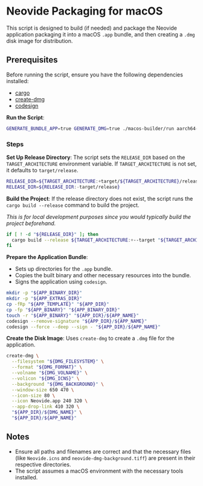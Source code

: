 # Neovide Packaging for macOS

This script is designed to build (if needed) and package the Neovide application packaging it into a macOS `.app` bundle, and then creating a `.dmg` disk image for distribution.

## Prerequisites

Before running the script, ensure you have the following dependencies installed:

- [cargo](https://doc.rust-lang.org/cargo/getting-started/installation.html)
- [create-dmg](https://github.com/create-dmg/create-dmg)
- [codesign](https://developer.apple.com/documentation/security/notarizing_macos_software_before_distribution)

**Run the Script**:

```bash
GENERATE_BUNDLE_APP=true GENERATE_DMG=true ./macos-builder/run aarch64-apple-darwin
```

### Steps

**Set Up Release Directory**:
The script sets the `RELEASE_DIR` based on the `TARGET_ARCHITECTURE` environment variable. If `TARGET_ARCHITECTURE` is not set, it defaults to `target/release`.

```bash
RELEASE_DIR=${TARGET_ARCHITECTURE:+target/${TARGET_ARCHITECTURE}/release}
RELEASE_DIR=${RELEASE_DIR:-target/release}
```

**Build the Project**:
If the release directory does not exist, the script runs the `cargo build --release` command to build the project.

_*This is for local development purposes since you would typically build the project beforehand.*_

```bash
if [ ! -d "${RELEASE_DIR}" ]; then
  cargo build --release ${TARGET_ARCHITECTURE:+--target "${TARGET_ARCHITECTURE}"}
fi
```

**Prepare the Application Bundle**:

- Sets up directories for the `.app` bundle.
- Copies the built binary and other necessary resources into the bundle.
- Signs the application using `codesign`.

```bash
mkdir -p "${APP_BINARY_DIR}"
mkdir -p "${APP_EXTRAS_DIR}"
cp -fRp "${APP_TEMPLATE}" "${APP_DIR}"
cp -fp "${APP_BINARY}" "${APP_BINARY_DIR}"
touch -r "${APP_BINARY}" "${APP_DIR}/${APP_NAME}"
codesign --remove-signature "${APP_DIR}/${APP_NAME}"
codesign --force --deep --sign - "${APP_DIR}/${APP_NAME}"
```

**Create the Disk Image**:
Uses `create-dmg` to create a `.dmg` file for the application.

```bash
create-dmg \
  --filesystem "${DMG_FILESYSTEM}" \
  --format "${DMG_FORMAT}" \
  --volname "${DMG_VOLNAME}" \
  --volicon "${DMG_ICNS}" \
  --background "${DMG_BACKGROUND}" \
  --window-size 650 470 \
  --icon-size 80 \
  --icon Neovide.app 240 320 \
  --app-drop-link 410 320 \
  "${APP_DIR}/${DMG_NAME}" \
  "${APP_DIR}/${APP_NAME}"
```

## Notes

- Ensure all paths and filenames are correct and that the necessary files (like `Neovide.icns` and `neovide-dmg-background.tiff`) are present in their respective directories.
- The script assumes a macOS environment with the necessary tools installed.
